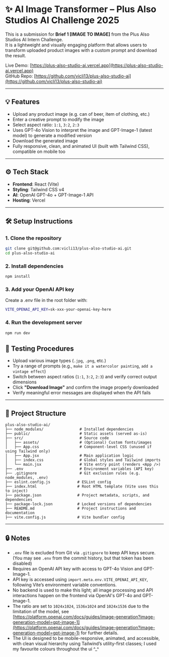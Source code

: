 # ✨ AI Image Transformer – Plus Also Studios AI Challenge 2025

This is a submission for **Brief 1 [IMAGE TO IMAGE]** from the Plus Also Studios AI Intern Challenge.  
It is a lightweight and visually engaging platform that allows users to transform uploaded product images with a custom prompt and download the result.

Live Demo: [https://plus-also-studio-ai.vercel.app](https://plus-also-studio-ai.vercel.app)  
GitHub Repo: [https://github.com/vicli13/plus-also-studio-ai](https://github.com/vicli13/plus-also-studio-ai)

---

## 💡 Features

- Upload any product image (e.g. can of beer, item of clothing, etc.)
- Enter a creative prompt to modify the image
- Select aspect ratio: `1:1`, `3:2`, `2:3`
- Uses GPT-4o Vision to interpret the image and GPT-Image-1 (latest model) to generate a modified version
- Download the generated image
- Fully responsive, clean, and animated UI (built with Tailwind CSS), compatible on mobile too

---

## ⚙️ Tech Stack

- **Frontend**: React (Vite)
- **Styling**: Tailwind CSS v4
- **AI**: OpenAI GPT-4o + GPT-Image-1 API
- **Hosting**: Vercel

---

## 🛠 Setup Instructions

### 1. Clone the repository

```bash
git clone git@github.com:vicli13/plus-also-studio-ai.git
cd plus-also-studio-ai
```

### 2. Install dependencies

```bash
npm install
```

### 3. Add your OpenAI API key

Create a .env file in the root folder with:

```bash
VITE_OPENAI_API_KEY=sk-xxx-your-openai-key-here
```

### 4. Run the development server

```bash
npm run dev
```

## 🧪 Testing Procedures

- Upload various image types (`.jpg`, `.png`, etc.)
- Try a range of prompts (e.g., `make it a watercolor painting`, `add a vintage effect`)
- Switch between aspect ratios (`1:1`, `3:2`, `2:3`) and verify correct output dimensions
- Click **"Download Image"** and confirm the image properly downloaded
- Verify meaningful error messages are displayed when the API fails

---

## 📁 Project Structure

```plaintext
plus-also-studio-ai/
├── node_modules/                # Installed dependencies
├── public/                      # Static assets (served as-is)
├── src/                         # Source code
│   ├── assets/                  # (Optional) Custom fonts/images
│   ├── App.css                  # Component-level CSS (unused if using Tailwind only)
│   ├── App.jsx                  # Main application logic
│   ├── index.css                # Global styles and Tailwind imports
│   └── main.jsx                 # Vite entry point (renders <App />)
├── .env                         # Environment variables (API key)
├── .gitignore                   # Git exclusion rules (e.g. node_modules, .env)
├── eslint.config.js            # ESLint config
├── index.html                  # Root HTML template (Vite uses this to inject)
├── package.json                # Project metadata, scripts, and dependencies
├── package-lock.json           # Locked versions of dependencies
├── README.md                   # Project instructions and documentation
├── vite.config.js              # Vite bundler config
```

---

## 🔒 Notes

- `.env` file is excluded from Git via `.gitignore` to keep API keys secure. (You may see `.env` from the commit history, but that token has been disabled)
- Requires an OpenAI API key with access to GPT-4o Vision and GPT-Image-1.
- API key is accessed using `import.meta.env.VITE_OPENAI_API_KEY`, following Vite’s environment variable conventions.
- No backend is used to make this light; all image processing and API interactions happen on the frontend via OpenAI's GPT-4o and GPT-Image-1.
- The ratio are set to `1024x1024`, `1536x1024` and `1024x1536` due to the limitation of the model, see [https://platform.openai.com/docs/guides/image-generation?image-generation-model=gpt-image-1](https://platform.openai.com/docs/guides/image-generation?image-generation-model=gpt-image-1) for further details.
- The UI is designed to be mobile-responsive, animated, and accessible, with clean visual hierarchy using Tailwind’s utility-first classes; I used my favourite colours throughout the ui ^\_^
